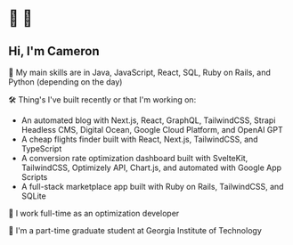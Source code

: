 # 👋 🤠
## Hi, I'm Cameron
<!--
**youngbloodcyb/youngbloodcyb** is a ✨ _special_ ✨ repository because its `README.md` (this file) appears on your GitHub profile.

Here are some ideas to get you started:

- 🔭 I’m currently working on ...
- 🌱 I’m currently learning ...
- 👯 I’m looking to collaborate on ...
- 🤔 I’m looking for help with ...
- 💬 Ask me about ...
-  How to reach me: ...
- 😄 Pronouns: ...
- ⚡ Fun fact: ...
-->

🌱 My main skills are in Java, JavaScript, React, SQL, Ruby on Rails, and Python (depending on the day)

🛠️ Thing's I've built recently or that I'm working on:
- An automated blog with Next.js, React, GraphQL, TailwindCSS, Strapi Headless CMS, Digital Ocean, Google Cloud Platform, and OpenAI GPT
- A cheap flights finder built with React, Next.js, TailwindCSS, and TypeScript
- A conversion rate optimization dashboard built with SvelteKit, TailwindCSS, Optimizely API, Chart.js, and automated with Google App Scripts
- A full-stack marketplace app built with Ruby on Rails, TailwindCSS, and SQLite

🔭 I work full-time as an optimization developer

📕 I'm a part-time graduate student at Georgia Institute of Technology
